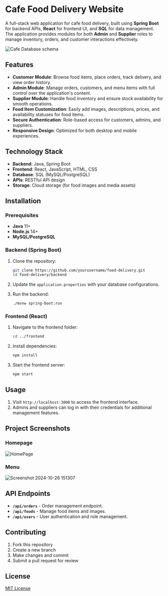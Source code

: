 # Cafe Food Delivery Website

A full-stack web application for cafe food delivery, built using **Spring Boot** for backend APIs, **React** for frontend UI, and **SQL** for data management. The application provides modules for both **Admin** and **Supplier** roles to manage inventory, orders, and customer interactions effectively.

![Cafe Database schema](https://github.com/user-attachments/assets/10efe082-07c5-41f7-a27a-ae31d6b9820d)


## Features
- **Customer Module**: Browse food items, place orders, track delivery, and view order history.
- **Admin Module**: Manage orders, customers, and menu items with full control over the application's content.
- **Supplier Module**: Handle food inventory and ensure stock availability for smooth operations.
- **Food Item Customization**: Easily add images, descriptions, prices, and availability statuses for food items.
- **Secure Authentication**: Role-based access for customers, admins, and suppliers.
- **Responsive Design**: Optimized for both desktop and mobile experiences.

## Technology Stack
- **Backend**: Java, Spring Boot
- **Frontend**: React, JavaScript, HTML, CSS
- **Database**: SQL (MySQL/PostgreSQL)
- **APIs**: RESTful API design
- **Storage**: Cloud storage (for food images and media assets)

## Installation

### Prerequisites
- **Java** 11+
- **Node.js** 14+
- **MySQL/PostgreSQL**

### Backend (Spring Boot)
1. Clone the repository:
    ```bash
    git clone https://github.com/yourusername/food-delivery.git
    cd food-delivery/backend
    ```

2. Update the `application.properties` with your database configurations.

3. Run the backend:
    ```bash
    ./mvnw spring-boot:run
    ```

### Frontend (React)
1. Navigate to the frontend folder:
    ```bash
    cd ../frontend
    ```

2. Install dependencies:
    ```bash
    npm install
    ```

3. Start the frontend server:
    ```bash
    npm start
    ```

## Usage
1. Visit `http://localhost:3000` to access the frontend interface.
2. Admins and suppliers can log in with their credentials for additional management features.

## Project Screenshots

### Homepage
![HomePage](https://github.com/user-attachments/assets/b881901f-c3ff-49cb-8525-2de5e9c88ecc)

### Menu
![Screenshot 2024-10-26 151307](https://github.com/user-attachments/assets/9555823e-f65c-4384-93a8-9863a2c69ee1)

## API Endpoints

- **`/api/orders`** - Order management endpoint.
- **`/api/foods`** - Manage food items and images.
- **`/api/users`** - User authentication and role management.

## Contributing
1. Fork this repository
2. Create a new branch
3. Make changes and commit
4. Submit a pull request for review

## License
[MIT License](LICENSE)
